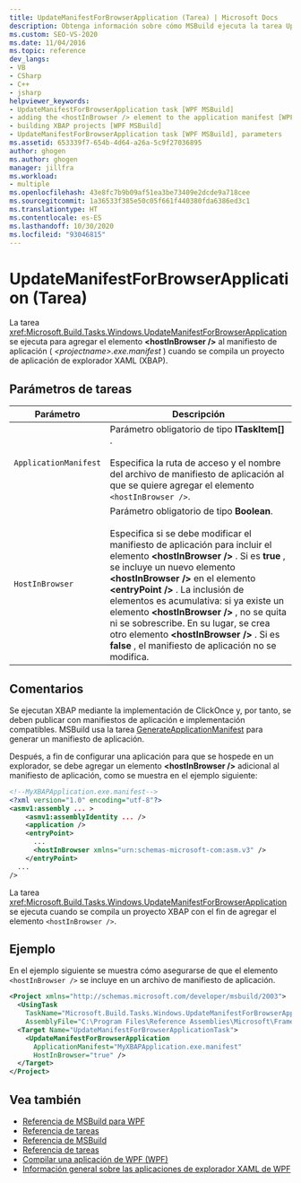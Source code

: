 ```yaml
---
title: UpdateManifestForBrowserApplication (Tarea) | Microsoft Docs
description: Obtenga información sobre cómo MSBuild ejecuta la tarea UpdateManifestForBrowserApplication para agregar el elemento hostInBrowser al manifiesto de aplicación.
ms.custom: SEO-VS-2020
ms.date: 11/04/2016
ms.topic: reference
dev_langs:
- VB
- CSharp
- C++
- jsharp
helpviewer_keywords:
- UpdateManifestForBrowserApplication task [WPF MSBuild]
- adding the <hostInBrowser /> element to the application manifest [WPF MSBuild]
- building XBAP projects [WPF MSBuild]
- UpdateManifestForBrowserApplication task [WPF MSBuild], parameters
ms.assetid: 653339f7-654b-4d64-a26a-5c9f27036895
author: ghogen
ms.author: ghogen
manager: jillfra
ms.workload:
- multiple
ms.openlocfilehash: 43e8fc7b9b09af51ea3be73409e2dcde9a718cee
ms.sourcegitcommit: 1a36533f385e50c05f661f440380fda6386ed3c1
ms.translationtype: HT
ms.contentlocale: es-ES
ms.lasthandoff: 10/30/2020
ms.locfileid: "93046815"
---
```

# <a name="updatemanifestforbrowserapplication-task"></a>UpdateManifestForBrowserApplication (Tarea)

La tarea <xref:Microsoft.Build.Tasks.Windows.UpdateManifestForBrowserApplication> se ejecuta para agregar el elemento **\<hostInBrowser />** al manifiesto de aplicación ( *\<projectname>.exe.manifest* ) cuando se compila un proyecto de aplicación de explorador XAML (XBAP).

## <a name="task-parameters"></a>Parámetros de tareas

|Parámetro|Descripción|
|---------------|-----------------|
|`ApplicationManifest`|Parámetro obligatorio de tipo **ITaskItem[]** .<br /><br /> Especifica la ruta de acceso y el nombre del archivo de manifiesto de aplicación al que se quiere agregar el elemento `<hostInBrowser />`.|
|`HostInBrowser`|Parámetro obligatorio de tipo **Boolean**.<br /><br /> Especifica si se debe modificar el manifiesto de aplicación para incluir el elemento **\<hostInBrowser />** . Si es **true** , se incluye un nuevo elemento **\<hostInBrowser />** en el elemento **\<entryPoint />** . La inclusión de elementos es acumulativa: si ya existe un elemento **\<hostInBrowser />** , no se quita ni se sobrescribe. En su lugar, se crea otro elemento **\<hostInBrowser />** . Si es **false** , el manifiesto de aplicación no se modifica.|

## <a name="remarks"></a>Comentarios

 Se ejecutan XBAP mediante la implementación de ClickOnce y, por tanto, se deben publicar con manifiestos de aplicación e implementación compatibles. MSBuild usa la tarea [GenerateApplicationManifest](generateapplicationmanifest-task.md) para generar un manifiesto de aplicación.

 Después, a fin de configurar una aplicación para que se hospede en un explorador, se debe agregar un elemento **\<hostInBrowser />** adicional al manifiesto de aplicación, como se muestra en el ejemplo siguiente:

```xml
<!--MyXBAPApplication.exe.manifest-->
<?xml version="1.0" encoding="utf-8"?>
<asmv1:assembly ... >
    <asmv1:assemblyIdentity ... />
    <application />
    <entryPoint>
      ...
      <hostInBrowser xmlns="urn:schemas-microsoft-com:asm.v3" />
    </entryPoint>
  ...
/>
```

 La tarea <xref:Microsoft.Build.Tasks.Windows.UpdateManifestForBrowserApplication> se ejecuta cuando se compila un proyecto XBAP con el fin de agregar el elemento `<hostInBrowser />`.

## <a name="example"></a>Ejemplo

 En el ejemplo siguiente se muestra cómo asegurarse de que el elemento `<hostInBrowser />` se incluye en un archivo de manifiesto de aplicación.

```xml
<Project xmlns="http://schemas.microsoft.com/developer/msbuild/2003">
  <UsingTask
    TaskName="Microsoft.Build.Tasks.Windows.UpdateManifestForBrowserApplication"
    AssemblyFile="C:\Program Files\Reference Assemblies\Microsoft\Framework\v3.0\PresentationBuildTasks.dll" />
  <Target Name="UpdateManifestForBrowserApplicationTask">
    <UpdateManifestForBrowserApplication
      ApplicationManifest="MyXBAPApplication.exe.manifest"
      HostInBrowser="true" />
  </Target>
</Project>
```

## <a name="see-also"></a>Vea también

- [Referencia de MSBuild para WPF](../msbuild/wpf-msbuild-reference.md)
- [Referencia de tareas](../msbuild/wpf-msbuild-task-reference.md)
- [Referencia de MSBuild](../msbuild/msbuild-reference.md)
- [Referencia de tareas](../msbuild/msbuild-task-reference.md)
- [Compilar una aplicación de WPF (WPF)](/dotnet/framework/wpf/app-development/building-a-wpf-application-wpf)
- [Información general sobre las aplicaciones de explorador XAML de WPF](/dotnet/framework/wpf/app-development/wpf-xaml-browser-applications-overview)